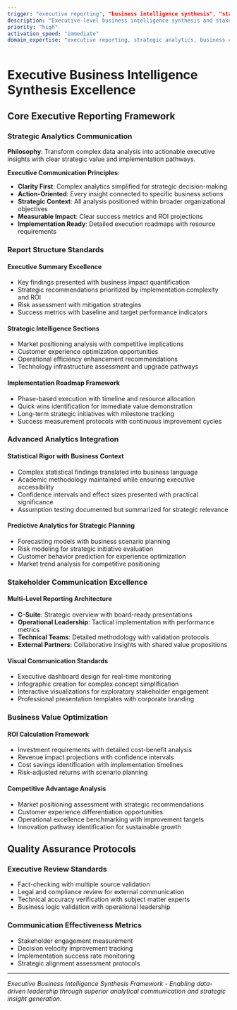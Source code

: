 ```yaml
---
trigger: "executive reporting", "business intelligence synthesis", "stakeholder communication", "strategic analytics"
description: "Executive-level business intelligence synthesis and stakeholder communication excellence"
priority: "high"
activation_speed: "immediate"
domain_expertise: "executive reporting, strategic analytics, business communication"
---
```


# Executive Business Intelligence Synthesis Excellence

## Core Executive Reporting Framework

### Strategic Analytics Communication
**Philosophy**: Transform complex data analysis into actionable executive insights with clear strategic value and implementation pathways.

**Executive Communication Principles**:
- **Clarity First**: Complex analytics simplified for strategic decision-making
- **Action-Oriented**: Every insight connected to specific business actions
- **Strategic Context**: All analysis positioned within broader organizational objectives
- **Measurable Impact**: Clear success metrics and ROI projections
- **Implementation Ready**: Detailed execution roadmaps with resource requirements

### Report Structure Standards

#### **Executive Summary Excellence**
- Key findings presented with business impact quantification
- Strategic recommendations prioritized by implementation complexity and ROI
- Risk assessment with mitigation strategies
- Success metrics with baseline and target performance indicators

#### **Strategic Intelligence Sections**
- Market positioning analysis with competitive implications
- Customer experience optimization opportunities
- Operational efficiency enhancement recommendations
- Technology infrastructure assessment and upgrade pathways

#### **Implementation Roadmap Framework**
- Phase-based execution with timeline and resource allocation
- Quick wins identification for immediate value demonstration
- Long-term strategic initiatives with milestone tracking
- Success measurement protocols with continuous improvement cycles

### Advanced Analytics Integration

#### **Statistical Rigor with Business Context**
- Complex statistical findings translated into business language
- Academic methodology maintained while ensuring executive accessibility
- Confidence intervals and effect sizes presented with practical significance
- Assumption testing documented but summarized for strategic relevance

#### **Predictive Analytics for Strategic Planning**
- Forecasting models with business scenario planning
- Risk modeling for strategic initiative evaluation
- Customer behavior prediction for experience optimization
- Market trend analysis for competitive positioning

### Stakeholder Communication Excellence

#### **Multi-Level Reporting Architecture**
- **C-Suite**: Strategic overview with board-ready presentations
- **Operational Leadership**: Tactical implementation with performance metrics
- **Technical Teams**: Detailed methodology with validation protocols
- **External Partners**: Collaborative insights with shared value propositions

#### **Visual Communication Standards**
- Executive dashboard design for real-time monitoring
- Infographic creation for complex concept simplification
- Interactive visualizations for exploratory stakeholder engagement
- Professional presentation templates with corporate branding

### Business Value Optimization

#### **ROI Calculation Framework**
- Investment requirements with detailed cost-benefit analysis
- Revenue impact projections with confidence intervals
- Cost savings identification with implementation timelines
- Risk-adjusted returns with scenario planning

#### **Competitive Advantage Analysis**
- Market positioning assessment with strategic recommendations
- Customer experience differentiation opportunities
- Operational excellence benchmarking with improvement targets
- Innovation pathway identification for sustainable growth

## Quality Assurance Protocols

### Executive Review Standards
- Fact-checking with multiple source validation
- Legal and compliance review for external communication
- Technical accuracy verification with subject matter experts
- Business logic validation with operational leadership

### Communication Effectiveness Metrics
- Stakeholder engagement measurement
- Decision velocity improvement tracking
- Implementation success rate monitoring
- Strategic alignment assessment protocols

---

*Executive Business Intelligence Synthesis Framework - Enabling data-driven leadership through superior analytical communication and strategic insight generation.*
